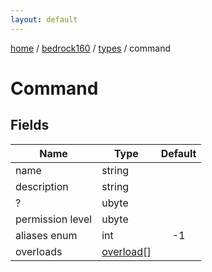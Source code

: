 ```yaml
---
layout: default
---
```


[home](/)  /  [bedrock160](/protocol/bedrock160)  /  [types](/protocol/bedrock160/types)  /  command

# Command

## Fields

Name | Type | Default
---|---|:---:
name | string | 
description | string | 
? | ubyte | 
permission level | ubyte | 
aliases enum | int | -1
overloads | [overload](/protocol/bedrock160/types/overload)[] | 

